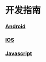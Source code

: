 # 开发指南

### [Android](sdks/android.md)
### [IOS](sdks/ios.md)
### [Javascript](sdks/javascript.md)


